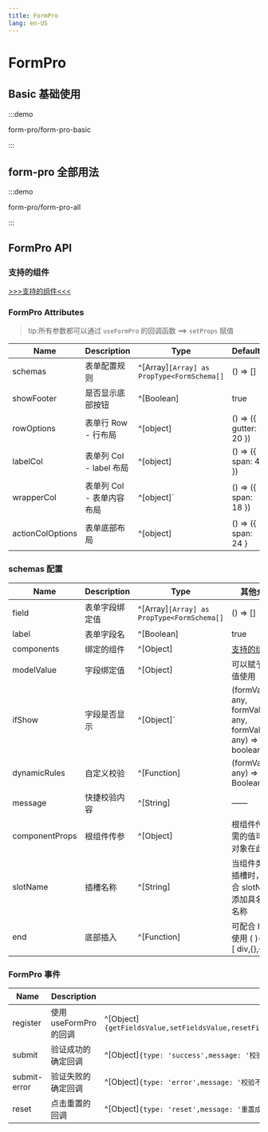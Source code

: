 ```yaml
---
title: FormPro
lang: en-US
---
```


<!-- @format -->

# FormPro

## Basic 基础使用

:::demo

form-pro/form-pro-basic

:::

## form-pro 全部用法

:::demo

form-pro/form-pro-all

:::

## FormPro API

### 支持的组件

[>>>支持的组件<<<](https://github.com/shixindea/element-promax/blob/master/packages/components/form-pro/src/conf.ts)

### FormPro Attributes

> tip:所有参数都可以通过 `useFormPro` 的回调函数 ==> `setProps` 赋值

| Name             | Description               | Type                                       | Default                |
| ---------------- | ------------------------- | ------------------------------------------ | ---------------------- |
| schemas          | 表单配置规则              | ^[Array]`[Array] as PropType<FormSchema[]` | () => []               |
| showFooter       | 是否显示底部按钮          | ^[Boolean]                                 | true                   |
| rowOptions       | 表单行 Row - 行布局       | ^[object]                                  | () => ({ gutter: 20 }) |
| labelCol         | 表单列 Col - label 布局   | ^[object]                                  | () => ({ span: 4 })    |
| wrapperCol       | 表单列 Col - 表单内容布局 | ^[object]`                                 | () => ({ span: 18 })   |
| actionColOptions | 表单底部布局              | ^[object]                                  | () => ({ span: 24 }    |

### schemas 配置

| Name           | Description    | Type                                       | 其他介绍                                                                                                       |
| -------------- | -------------- | ------------------------------------------ | -------------------------------------------------------------------------------------------------------------- |
| field          | 表单字段绑定值 | ^[Array]`[Array] as PropType<FormSchema[]` | () => []                                                                                                       |
| label          | 表单字段名     | ^[Boolean]                                 | true                                                                                                           |
| components     | 绑定的组件     | ^[Object]                                  | [支持的组件](https://github.com/shixindea/element-promax/blob/master/packages/components/form-pro/src/conf.ts) |
| modelValue     | 字段绑定值     | ^[Object]                                  | 可以赋予默认值使用                                                                                             |
| ifShow         | 字段是否显示   | ^[Object]`                                 | (formValues: any, formValues2: any, formValues3: any) => boolean                                               |
| dynamicRules   | 自定义校验     | ^[Function]                                | (formValues: any) => Boolean                                                                                   |
| message        | 快捷校验内容   | ^[String]                                  | ——                                                                                                             |
| componentProps | 根组件传参     | ^[Object]                                  | 根组件传参所需的值可通过对象在此绑定                                                                           |
| slotName       | 插槽名称       | ^[String]                                  | 当组件类型为插槽时，须配合 slotName 添加具名插槽名称                                                           |
| end            | 底部插入       | ^[Function]                                | 可配合 h 函数使用 ( )=>{ h( [ div,{},{}])}                                                                     |

### FormPro 事件

| Name         | Description            | 回调函数                                                                                        |
| ------------ | ---------------------- | ----------------------------------------------------------------------------------------------- |
| register     | 使用 useFormPro 的回调 | ^[Object]`{getFieldsValue,setFieldsValue,resetFields,clearValidate,validateFields,setProps...}` |
| submit       | 验证成功的确定回调     | ^[Object]`{type: 'success',message: '校验通过',values: 全部字段值,schemas: 全部对象}`           |
| submit-error | 验证失败的确定回调     | ^[Object]`{type: 'error',message: '校验不通过',values: 全部字段值,schemas: 全部对象 }`          |
| reset        | 点击重置的回调         | ^[Object]`{type: 'reset',message: '重置成功',values: 全部字段值,schemas: 全部对象 }`            |
